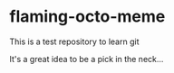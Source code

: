 flaming-octo-meme
=================

This is a test repository to learn git

It's a great idea to be a pick in the neck...
